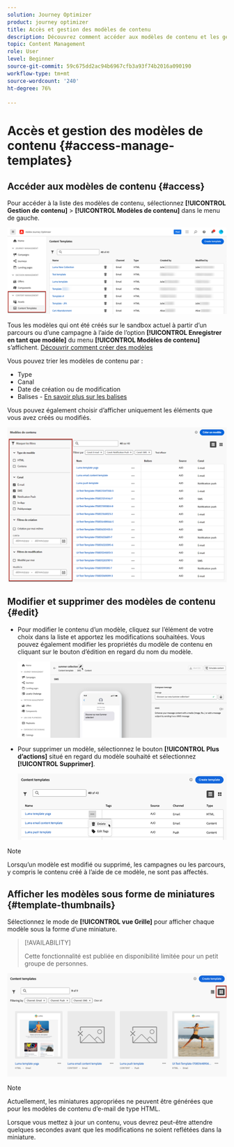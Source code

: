 ```yaml
---
solution: Journey Optimizer
product: journey optimizer
title: Accès et gestion des modèles de contenu
description: Découvrez comment accéder aux modèles de contenu et les gérer
topic: Content Management
role: User
level: Beginner
source-git-commit: 59c675dd2ac94b6967cfb3a93f74b2016a090190
workflow-type: tm+mt
source-wordcount: '240'
ht-degree: 76%

---
```



# Accès et gestion des modèles de contenu {#access-manage-templates}

## Accéder aux modèles de contenu {#access}

Pour accéder à la liste des modèles de contenu, sélectionnez **[!UICONTROL Gestion de contenu]** > **[!UICONTROL Modèles de contenu]** dans le menu de gauche.

![](assets/content-template-list.png)

Tous les modèles qui ont été créés sur le sandbox actuel à partir d’un parcours ou d’une campagne à l’aide de l’option **[!UICONTROL Enregistrer en tant que modèle]** du menu **[!UICONTROL Modèles de contenu]** s’affichent. [Découvrir comment créer des modèles](#create-content-templates)

Vous pouvez trier les modèles de contenu par :
* Type
* Canal
* Date de création ou de modification
* Balises - [En savoir plus sur les balises](../start/search-filter-categorize.md#tags)

Vous pouvez également choisir d’afficher uniquement les éléments que vous avez créés ou modifiés.

![](assets/content-template-list-filters.png)

## Modifier et supprimer des modèles de contenu {#edit}

* Pour modifier le contenu d’un modèle, cliquez sur l’élément de votre choix dans la liste et apportez les modifications souhaitées. Vous pouvez également modifier les propriétés du modèle de contenu en cliquant sur le bouton d’édition en regard du nom du modèle.

  ![](assets/content-template-edit.png)

* Pour supprimer un modèle, sélectionnez le bouton **[!UICONTROL Plus d’actions]** situé en regard du modèle souhaité et sélectionnez **[!UICONTROL Supprimer]**.

  ![](assets/content-template-list-delete.png)

>[!NOTE]
>
>Lorsqu’un modèle est modifié ou supprimé, les campagnes ou les parcours, y compris le contenu créé à l’aide de ce modèle, ne sont pas affectés.

## Afficher les modèles sous forme de miniatures {#template-thumbnails}

Sélectionnez le mode de **[!UICONTROL vue Grille]** pour afficher chaque modèle sous la forme d’une miniature.

>[!AVAILABILITY]
>
>Cette fonctionnalité est publiée en disponibilité limitée pour un petit groupe de personnes.

![](assets/content-template-grid-view.png)

>[!NOTE]
>
>Actuellement, les miniatures appropriées ne peuvent être générées que pour les modèles de contenu d’e-mail de type HTML.

Lorsque vous mettez à jour un contenu, vous devrez peut-être attendre quelques secondes avant que les modifications ne soient reflétées dans la miniature.
